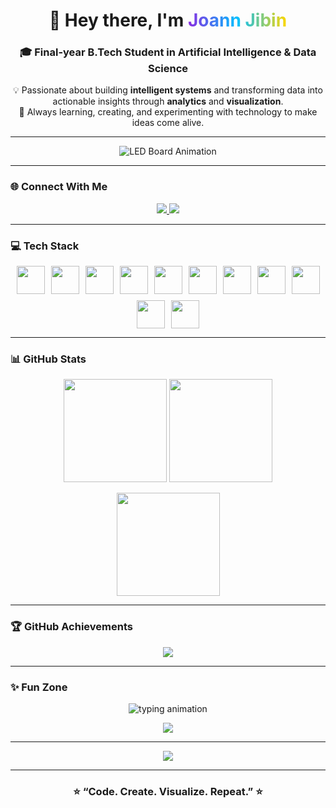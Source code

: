 <!-- ✨ HEADER SECTION -->
<h1 align="center">👋 Hey there, I'm <span style="background: linear-gradient(90deg, #8A2BE2, #00BFFF, #FFD700); -webkit-background-clip: text; color: transparent;">Joann Jibin</span></h1>
<h3 align="center">🎓 Final-year B.Tech Student in Artificial Intelligence & Data Science</h3>

<p align="center">
  💡 Passionate about building <strong>intelligent systems</strong> and transforming data into actionable insights through <strong>analytics</strong> and <strong>visualization</strong>.<br>
  🚀 Always learning, creating, and experimenting with technology to make ideas come alive.
</p>

---

<!-- ✨ ANIMATED MARQUEE -->
<p align="center">
  <img src="https://readme-typing-svg.demolab.com?font=Orbitron&size=22&duration=4000&pause=2000&color=8A2BE2&center=true&vCenter=true&width=700&lines=💫+Turning+Data+into+Insights+💫;🧠+Building+Smart+Solutions+🧠;🎨+Visualizing+Intelligence+🎨;🚀+AI+%7C+Data+Science+%7C+Dashboards+🚀" alt="LED Board Animation"/>
</p>

---

### 🌐 Connect With Me  
<p align="center">
  <a href="https://linkedin.com/in/joann-jibin" target="_blank">
    <img src="https://img.shields.io/badge/LinkedIn-8A2BE2?style=for-the-badge&logo=linkedin&logoColor=white"/>
  </a>
  <a href="mailto:joannjibinpanji@gmail.com">
    <img src="https://img.shields.io/badge/Gmail-FFD700?style=for-the-badge&logo=gmail&logoColor=black"/>
  </a>
</p>

---

### 💻 Tech Stack  
<p align="center" style="display: flex; flex-wrap: wrap; justify-content: center; gap: 10px;">
  <a href="#" title="Python"><img src="https://skillicons.dev/icons?i=python" height="45"/></a>
  <a href="#" title="Scikit-Learn"><img src="https://skillicons.dev/icons?i=sklearn" height="45"/></a>
  <a href="#" title="NumPy"><img src="https://skillicons.dev/icons?i=numpy" height="45"/></a>
  <a href="#" title="Pandas"><img src="https://skillicons.dev/icons?i=pandas" height="45"/></a>
  <a href="#" title="HTML5"><img src="https://skillicons.dev/icons?i=html" height="45"/></a>
  <a href="#" title="CSS3"><img src="https://skillicons.dev/icons?i=css" height="45"/></a>
  <a href="#" title="Figma"><img src="https://skillicons.dev/icons?i=figma" height="45"/></a>
  <a href="#" title="MySQL"><img src="https://skillicons.dev/icons?i=mysql" height="45"/></a>
  <a href="#" title="GitHub"><img src="https://skillicons.dev/icons?i=github" height="45"/></a>
  <a href="#" title="Git"><img src="https://skillicons.dev/icons?i=git" height="45"/></a>
  <a href="#" title="VS Code"><img src="https://skillicons.dev/icons?i=vscode" height="45"/></a>
</p>

---

### 📊 GitHub Stats  
<p align="center">
  <img src="https://github-readme-stats.vercel.app/api?username=JoannJibin&show_icons=true&theme=tokyonight&count_private=true&hide_border=true" height="165">
  <img src="https://github-readme-streak-stats.herokuapp.com/?user=JoannJibin&theme=tokyonight&hide_border=true" height="165">
</p>

<p align="center">
  <img src="https://github-readme-stats.vercel.app/api/top-langs/?username=JoannJibin&layout=compact&theme=tokyonight&hide_border=true" height="165">
</p>

---

### 🏆 GitHub Achievements  
<p align="center">
  <img src="https://github-profile-trophy.vercel.app/?username=JoannJibin&theme=tokyonight&no-frame=true&row=1&margin-w=10">
</p>

---

### ✨ Fun Zone  
<p align="center">
  <img src="https://readme-typing-svg.demolab.com?font=Fira+Code&size=22&pause=1000&color=FFD700&center=true&vCenter=true&width=600&lines=AI+%26+Data+Science+Student;Transforming+Data+into+Intelligence;Building+Smart+%26+Creative+Solutions;Code+•+Create+•+Visualize+•+Repeat!" alt="typing animation">
</p>

<p align="center">
  <img src="https://quotes-github-readme.vercel.app/api?type=horizontal&theme=tokyonight" />
</p>

---

<p align="center">
  <img src="https://visitcount.itsvg.in/api?id=JoannJibin&label=Profile%20Views&color=0D98BA&icon=6&pretty=true" />
</p>

---

<h3 align="center">⭐️ “Code. Create. Visualize. Repeat.” ⭐️</h3>
